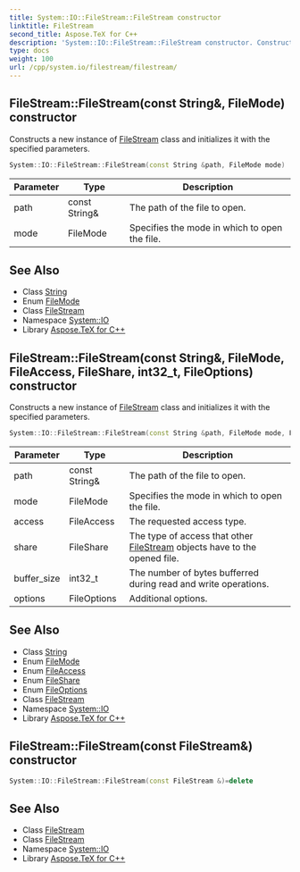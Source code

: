 ```yaml
---
title: System::IO::FileStream::FileStream constructor
linktitle: FileStream
second_title: Aspose.TeX for C++
description: 'System::IO::FileStream::FileStream constructor. Constructs a new instance of FileStream class and initializes it with the specified parameters in C++.'
type: docs
weight: 100
url: /cpp/system.io/filestream/filestream/
---
```

## FileStream::FileStream(const String\&, FileMode) constructor


Constructs a new instance of [FileStream](../) class and initializes it with the specified parameters.

```cpp
System::IO::FileStream::FileStream(const String &path, FileMode mode)
```


| Parameter | Type | Description |
| --- | --- | --- |
| path | const String\& | The path of the file to open. |
| mode | FileMode | Specifies the mode in which to open the file. |

## See Also

* Class [String](../../../system/string/)
* Enum [FileMode](../../filemode/)
* Class [FileStream](../)
* Namespace [System::IO](../../)
* Library [Aspose.TeX for C++](../../../)
## FileStream::FileStream(const String\&, FileMode, FileAccess, FileShare, int32_t, FileOptions) constructor


Constructs a new instance of [FileStream](../) class and initializes it with the specified parameters.

```cpp
System::IO::FileStream::FileStream(const String &path, FileMode mode, FileAccess access, FileShare share=FileShare::Read, int32_t buffer_size=DefaultBufferSize, FileOptions options=FileOptions::SequentialScan)
```


| Parameter | Type | Description |
| --- | --- | --- |
| path | const String\& | The path of the file to open. |
| mode | FileMode | Specifies the mode in which to open the file. |
| access | FileAccess | The requested access type. |
| share | FileShare | The type of access that other [FileStream](../) objects have to the opened file. |
| buffer_size | int32_t | The number of bytes bufferred during read and write operations. |
| options | FileOptions | Additional options. |

## See Also

* Class [String](../../../system/string/)
* Enum [FileMode](../../filemode/)
* Enum [FileAccess](../../fileaccess/)
* Enum [FileShare](../../fileshare/)
* Enum [FileOptions](../../fileoptions/)
* Class [FileStream](../)
* Namespace [System::IO](../../)
* Library [Aspose.TeX for C++](../../../)
## FileStream::FileStream(const FileStream\&) constructor




```cpp
System::IO::FileStream::FileStream(const FileStream &)=delete
```

## See Also

* Class [FileStream](../)
* Class [FileStream](../)
* Namespace [System::IO](../../)
* Library [Aspose.TeX for C++](../../../)
